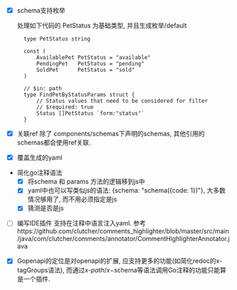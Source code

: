 - [x] schema支持枚举

  处理如下代码的 PetStatus 为基础类型, 并且生成枚举/default
  ```
    type PetStatus string
    
    const (
        AvailablePet PetStatus = "available"
        PendingPet   PetStatus = "pending"
        SoldPet      PetStatus = "sold"
    )
    
    // $in: path
    type FindPetByStatusParams struct {
        // Status values that need to be considered for filter
        // $required: true
        Status []PetStatus `form:"status"`
    }

  ```

- [x] 关联ref
  除了 components/schemas下声明的schemas, 其他引用的schemas都会使用ref关联.

- [x] 覆盖生成的yaml

- 简化go注释语法 
  - [x] 将schema 和 params 方法的逻辑移到js中
  - [x] yaml中也可以写类似js的语法: {schema: "schema({code: 1})"}, 大多数情况够用了, 而不用必须指定是js
  - [x] 猜测是否是js
  
- [ ] 编写IDE插件 支持在注释中语言注入yaml. 参考https://github.com/clutcher/comments_highlighter/blob/master/src/main/java/com/clutcher/comments/annotator/CommentHighlighterAnnotator.java

- [x] Gopenapi的定位是对openapi的扩展, 应支持更多的功能(如简化redoc的x-tagGroups语法), 而通过x-$path/x-$schema等语法调用Go注释的功能只能算是一个插件.
